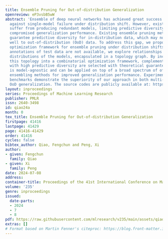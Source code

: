 ```yaml
---
title: Ensemble Pruning for Out-of-distribution Generalization
openreview: eP3vsbB5wW
abstract: 'Ensemble of deep neural networks has achieved great success in hedging
  against single-model failure under distribution shift. However, existing techniques
  suffer from producing redundant models, limiting predictive diversity and yielding
  compromised generalization performance. Existing ensemble pruning methods can only
  guarantee predictive diversity for in-distribution data, which may not transfer
  well to out-of-distribution (OoD) data. To address this gap, we propose a principled
  optimization framework for ensemble pruning under distribution shifts. Since the
  annotations of test data are not available, we explore relationships between prediction
  distributions of the models, encapsulated in a topology graph. By incorporating
  this topology into a combinatorial optimization framework, complementary models
  with high predictive diversity are selected with theoretical guarantees. Our approach
  is model-agnostic and can be applied on top of a broad spectrum of off-the-shelf
  ensembling methods for improved generalization performance. Experiments on common
  benchmarks demonstrate the superiority of our approach in both multi- and single-source
  OoD generalization. The source codes are publicly available at: https://github.com/joffery/TEP.'
layout: inproceedings
series: Proceedings of Machine Learning Research
publisher: PMLR
issn: 2640-3498
id: qiao24a
month: 0
tex_title: Ensemble Pruning for Out-of-distribution Generalization
firstpage: 41416
lastpage: 41429
page: 41416-41429
order: 41416
cycles: false
bibtex_author: Qiao, Fengchun and Peng, Xi
author:
- given: Fengchun
  family: Qiao
- given: Xi
  family: Peng
date: 2024-07-08
address:
container-title: Proceedings of the 41st International Conference on Machine Learning
volume: '235'
genre: inproceedings
issued:
  date-parts:
  - 2024
  - 7
  - 8
pdf: https://raw.githubusercontent.com/mlresearch/v235/main/assets/qiao24a/qiao24a.pdf
extras: []
# Format based on Martin Fenner's citeproc: https://blog.front-matter.io/posts/citeproc-yaml-for-bibliographies/
---
```

